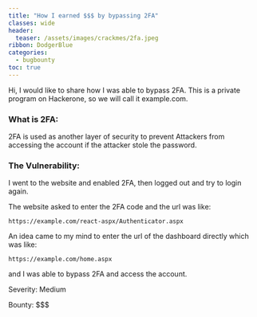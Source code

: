 ```yaml
---
title: "How I earned $$$ by bypassing 2FA"
classes: wide
header:
  teaser: /assets/images/crackmes/2fa.jpeg
ribbon: DodgerBlue
categories:
  - bugbounty
toc: true
---
```


Hi, I would like to share how I was able to bypass 2FA. This is a private program on Hackerone, so we will call it example.com.


### What is 2FA:

2FA is used as another layer of security to prevent Attackers from accessing the account if the attacker stole the password.

### The Vulnerability:

I went to the website and enabled 2FA, then logged out and try to login again.

The website asked to enter the 2FA code and the url was like:

    https://example.com/react-aspx/Authenticator.aspx
 
An idea came to my mind to enter the url of the dashboard directly which was like:

    https://example.com/home.aspx

and I was able to bypass 2FA and access the account.

Severity: Medium

Bounty: $$$
